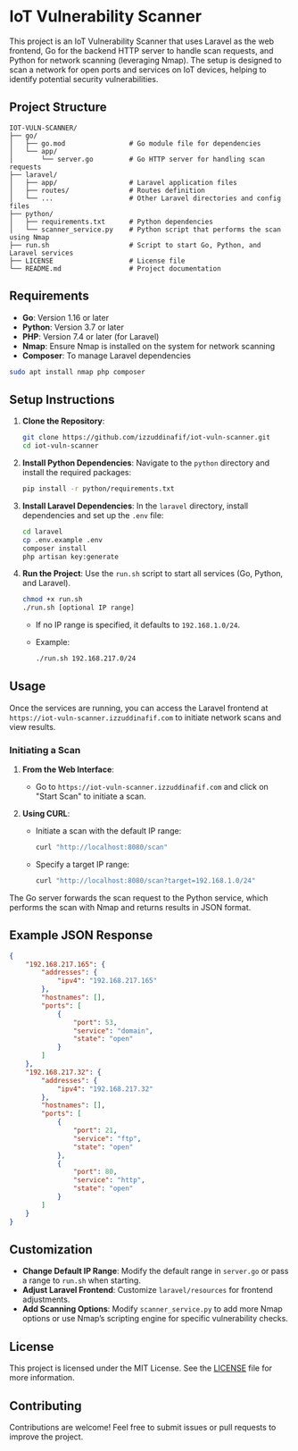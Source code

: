# IoT Vulnerability Scanner

This project is an IoT Vulnerability Scanner that uses Laravel as the web frontend, Go for the backend HTTP server to handle scan requests, and Python for network scanning (leveraging Nmap). The setup is designed to scan a network for open ports and services on IoT devices, helping to identify potential security vulnerabilities.

## Project Structure
```
IOT-VULN-SCANNER/
├── go/
│   ├── go.mod                # Go module file for dependencies
│   └── app/
│       └── server.go         # Go HTTP server for handling scan requests
├── laravel/
│   ├── app/                  # Laravel application files
│   ├── routes/               # Routes definition
│   └── ...                   # Other Laravel directories and config files
├── python/
│   ├── requirements.txt      # Python dependencies
│   └── scanner_service.py    # Python script that performs the scan using Nmap
├── run.sh                    # Script to start Go, Python, and Laravel services
├── LICENSE                   # License file
└── README.md                 # Project documentation
```

## Requirements
- **Go**: Version 1.16 or later
- **Python**: Version 3.7 or later
- **PHP**: Version 7.4 or later (for Laravel)
- **Nmap**: Ensure Nmap is installed on the system for network scanning
- **Composer**: To manage Laravel dependencies

```bash
sudo apt install nmap php composer
``` 

## Setup Instructions

1. **Clone the Repository**:

   ```bash
   git clone https://github.com/izzuddinafif/iot-vuln-scanner.git
   cd iot-vuln-scanner
   ```

2. **Install Python Dependencies**:
   Navigate to the `python` directory and install the required packages:

   ```bash
   pip install -r python/requirements.txt
   ```

3. **Install Laravel Dependencies**:
   In the `laravel` directory, install dependencies and set up the `.env` file:

   ```bash
   cd laravel
   cp .env.example .env
   composer install
   php artisan key:generate
   ```

4. **Run the Project**:
   Use the `run.sh` script to start all services (Go, Python, and Laravel).

   ```bash
   chmod +x run.sh
   ./run.sh [optional IP range]
   ```

   - If no IP range is specified, it defaults to `192.168.1.0/24`.

   - Example:

     ```bash
     ./run.sh 192.168.217.0/24
     ```

## Usage

Once the services are running, you can access the Laravel frontend at `https://iot-vuln-scanner.izzuddinafif.com` to initiate network scans and view results.

### Initiating a Scan

1. **From the Web Interface**:
   - Go to `https://iot-vuln-scanner.izzuddinafif.com` and click on "Start Scan" to initiate a scan.

2. **Using CURL**:
   - Initiate a scan with the default IP range:
     ```bash
     curl "http://localhost:8080/scan"
     ```
   - Specify a target IP range:
     ```bash
     curl "http://localhost:8080/scan?target=192.168.1.0/24"
     ```

The Go server forwards the scan request to the Python service, which performs the scan with Nmap and returns results in JSON format.

## Example JSON Response

```json
{
    "192.168.217.165": {
        "addresses": {
            "ipv4": "192.168.217.165"
        },
        "hostnames": [],
        "ports": [
            {
                "port": 53,
                "service": "domain",
                "state": "open"
            }
        ]
    },
    "192.168.217.32": {
        "addresses": {
            "ipv4": "192.168.217.32"
        },
        "hostnames": [],
        "ports": [
            {
                "port": 21,
                "service": "ftp",
                "state": "open"
            },
            {
                "port": 80,
                "service": "http",
                "state": "open"
            }
        ]
    }
}
```

## Customization

- **Change Default IP Range**: Modify the default range in `server.go` or pass a range to `run.sh` when starting.
- **Adjust Laravel Frontend**: Customize `laravel/resources` for frontend adjustments.
- **Add Scanning Options**: Modify `scanner_service.py` to add more Nmap options or use Nmap’s scripting engine for specific vulnerability checks.

## License

This project is licensed under the MIT License. See the [LICENSE](LICENSE) file for more information.

## Contributing

Contributions are welcome! Feel free to submit issues or pull requests to improve the project.
